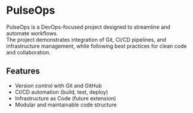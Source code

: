 # PulseOps

PulseOps is a DevOps-focused project designed to streamline and automate workflows.  
The project demonstrates integration of Git, CI/CD pipelines, and infrastructure management, while following best practices for clean code and collaboration.

## Features
- Version control with Git and GitHub
- CI/CD automation (build, test, deploy)
- Infrastructure as Code (future extension)
- Modular and maintainable code structure
